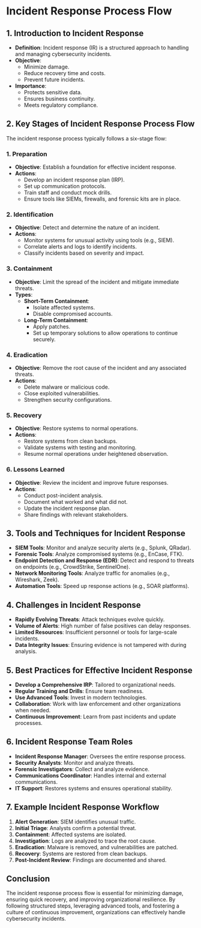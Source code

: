 # Incident Response Process Flow

## 1. Introduction to Incident Response

- **Definition**: Incident response (IR) is a structured approach to handling and managing cybersecurity incidents.
- **Objective**:
  - Minimize damage.
  - Reduce recovery time and costs.
  - Prevent future incidents.
- **Importance**:
  - Protects sensitive data.
  - Ensures business continuity.
  - Meets regulatory compliance.

## 2. Key Stages of Incident Response Process Flow

The incident response process typically follows a six-stage flow:

### 1. Preparation
- **Objective**: Establish a foundation for effective incident response.
- **Actions**:
  - Develop an incident response plan (IRP).
  - Set up communication protocols.
  - Train staff and conduct mock drills.
  - Ensure tools like SIEMs, firewalls, and forensic kits are in place.

### 2. Identification
- **Objective**: Detect and determine the nature of an incident.
- **Actions**:
  - Monitor systems for unusual activity using tools (e.g., SIEM).
  - Correlate alerts and logs to identify incidents.
  - Classify incidents based on severity and impact.

### 3. Containment
- **Objective**: Limit the spread of the incident and mitigate immediate threats.
- **Types**:
  - **Short-Term Containment**:
    - Isolate affected systems.
    - Disable compromised accounts.
  - **Long-Term Containment**:
    - Apply patches.
    - Set up temporary solutions to allow operations to continue securely.

### 4. Eradication
- **Objective**: Remove the root cause of the incident and any associated threats.
- **Actions**:
  - Delete malware or malicious code.
  - Close exploited vulnerabilities.
  - Strengthen security configurations.

### 5. Recovery
- **Objective**: Restore systems to normal operations.
- **Actions**:
  - Restore systems from clean backups.
  - Validate systems with testing and monitoring.
  - Resume normal operations under heightened observation.

### 6. Lessons Learned
- **Objective**: Review the incident and improve future responses.
- **Actions**:
  - Conduct post-incident analysis.
  - Document what worked and what did not.
  - Update the incident response plan.
  - Share findings with relevant stakeholders.

## 3. Tools and Techniques for Incident Response

- **SIEM Tools**: Monitor and analyze security alerts (e.g., Splunk, QRadar).
- **Forensic Tools**: Analyze compromised systems (e.g., EnCase, FTK).
- **Endpoint Detection and Response (EDR)**: Detect and respond to threats on endpoints (e.g., CrowdStrike, SentinelOne).
- **Network Monitoring Tools**: Analyze traffic for anomalies (e.g., Wireshark, Zeek).
- **Automation Tools**: Speed up response actions (e.g., SOAR platforms).

## 4. Challenges in Incident Response

- **Rapidly Evolving Threats**: Attack techniques evolve quickly.
- **Volume of Alerts**: High number of false positives can delay responses.
- **Limited Resources**: Insufficient personnel or tools for large-scale incidents.
- **Data Integrity Issues**: Ensuring evidence is not tampered with during analysis.

## 5. Best Practices for Effective Incident Response

- **Develop a Comprehensive IRP**: Tailored to organizational needs.
- **Regular Training and Drills**: Ensure team readiness.
- **Use Advanced Tools**: Invest in modern technologies.
- **Collaboration**: Work with law enforcement and other organizations when needed.
- **Continuous Improvement**: Learn from past incidents and update processes.

## 6. Incident Response Team Roles

- **Incident Response Manager**: Oversees the entire response process.
- **Security Analysts**: Monitor and analyze threats.
- **Forensic Investigators**: Collect and analyze evidence.
- **Communications Coordinator**: Handles internal and external communications.
- **IT Support**: Restores systems and ensures operational stability.

## 7. Example Incident Response Workflow

1. **Alert Generation**: SIEM identifies unusual traffic.
2. **Initial Triage**: Analysts confirm a potential threat.
3. **Containment**: Affected systems are isolated.
4. **Investigation**: Logs are analyzed to trace the root cause.
5. **Eradication**: Malware is removed, and vulnerabilities are patched.
6. **Recovery**: Systems are restored from clean backups.
7. **Post-Incident Review**: Findings are documented and shared.

## Conclusion

The incident response process flow is essential for minimizing damage, ensuring quick recovery, and improving organizational resilience. By following structured steps, leveraging advanced tools, and fostering a culture of continuous improvement, organizations can effectively handle cybersecurity incidents.

